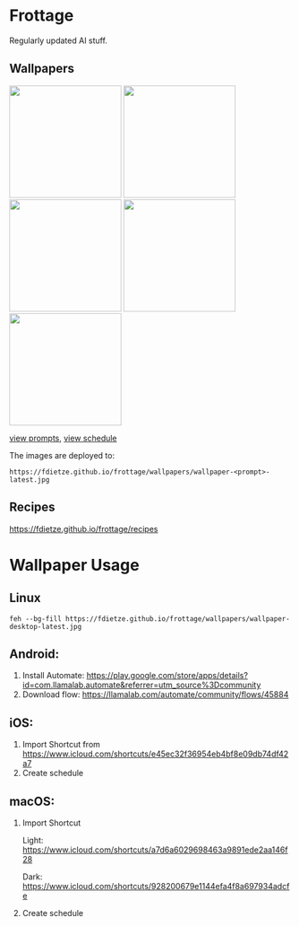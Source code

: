 # Frottage

Regularly updated AI stuff.

## Wallpapers

<div>
<img src="https://fdietze.github.io/frottage/wallpapers/wallpaper-desktop-latest.jpg" height="200" />
<img src="https://fdietze.github.io/frottage/wallpapers/wallpaper-desktop-light-latest.jpg" height="200" />
<img src="https://fdietze.github.io/frottage/wallpapers/wallpaper-mobile-latest.jpg" height="200" />
<img src="https://fdietze.github.io/frottage/wallpapers/wallpaper-mobile-homescreen-latest.jpg" height="200" />
<img src="https://fdietze.github.io/frottage/wallpapers/wallpaper-mobile-watch-latest.jpg" height="200" />
</div>

[view prompts](/prompts.json), [view schedule](/.github/workflows/generate-wallpapers.yml#L6)

The images are deployed to:

`https://fdietze.github.io/frottage/wallpapers/wallpaper-<prompt>-latest.jpg`



## Recipes

<https://fdietze.github.io/frottage/recipes>


# Wallpaper Usage

## Linux

```
feh --bg-fill https://fdietze.github.io/frottage/wallpapers/wallpaper-desktop-latest.jpg
```

## Android:

1. Install Automate:
   https://play.google.com/store/apps/details?id=com.llamalab.automate&referrer=utm_source%3Dcommunity
2. Download flow: https://llamalab.com/automate/community/flows/45884

## iOS:

1. Import Shortcut from https://www.icloud.com/shortcuts/e45ec32f36954eb4bf8e09db74df42a7
2. Create schedule

## macOS:

1. Import Shortcut

   Light:
   https://www.icloud.com/shortcuts/a7d6a6029698463a9891ede2aa146f28

   Dark: https://www.icloud.com/shortcuts/928200679e1144efa4f8a697934adcfe

2. Create schedule
